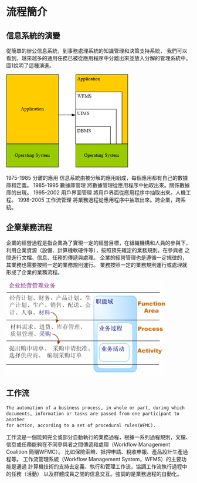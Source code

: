 # 流程簡介
## 信息系統的演變

從簡單的辦公信息系統，到事務處理系統的知識管理和決策支持系統，
我們可以看到，越來越多的通用任務已被從應用程序中分離出來並放入分解的管理系統中。
圖1說明了這種演進。

![bpf-ch01-001](https://github.com/Princelo/yonyoudocs/blob/master/attachments/images/bpf-ch01-001.png?raw=true)

1975-1985 分離的應用
    信息系統由被分解的應用組成，每個應用都有自己的數據庫和定義。
1985-1995 數據庫管理
    將數據管理從應用程序中抽取出來。關係數據庫的出現。
1995-2002 用戶界面管理
    將用戶界面從應用程序中抽取出來。人機工程。
1998-2005 工作流管理
    將業務過程從應用程序中抽取出來。跨企業，跨系統。

## 企業業務流程

企業的經營過程是指企業為了實現一定的經營目標，在組織機構和人員的參與下，
利用企業資源（設備、計算機軟硬件等），按照預先確定的業務規則，在參與者
之間進行文檔、信息、任務的傳遞與處理。
企業的經營管理也是遵循一定規律的，其業務也需要按照一定的業務規則運行。
業務按照一定的業務規則運行或處理就形成了企業的業務流程。

![bpf-ch01-002](https://github.com/Princelo/yonyoudocs/blob/master/attachments/images/bpf-ch01-002.png?raw=true)

## 工作流

    The automation of a business process, in whole or part, during which
    documents, information or tasks are passed from one participant to another
    for action, according to a set of procedural rules(WFMC).

工作流是一個能夠完全或部分自動執行的業務過程，根據一系列過程規則，文檔、
信息或任務能夠在不同參與者之間傳遞和處理（Workflow Management Coalition  簡稱WFMC）。
比如保險索賠、抵押申請、稅收申報、產品設計生產過程等。
工作流管理系統（Workflow Management System，WFMS）的主要功能是通過
計算機技術的支持去定義、執行和管理工作流，協調工作流執行過程中的任務（活動）
以及群體成員之間的信息交互。強調的是業務過程的自動化。
